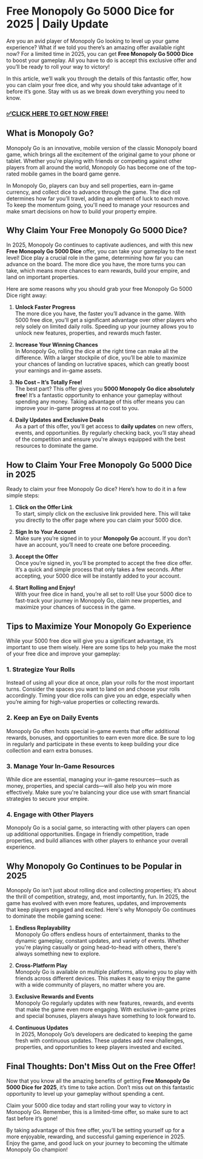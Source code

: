 # Free Monopoly Go 5000 Dice for 2025 | Daily Update

Are you an avid player of Monopoly Go looking to level up your game experience? What if we told you there’s an amazing offer available right now? For a limited time in 2025, you can get **Free Monopoly Go 5000 Dice** to boost your gameplay. All you have to do is accept this exclusive offer and you’ll be ready to roll your way to victory!

In this article, we’ll walk you through the details of this fantastic offer, how you can claim your free dice, and why you should take advantage of it before it’s gone. Stay with us as we break down everything you need to know.

### [✅CLICK HERE TO GET NOW FREE!](https://shorter.me/imQrA)

## What is Monopoly Go?

Monopoly Go is an innovative, mobile version of the classic Monopoly board game, which brings all the excitement of the original game to your phone or tablet. Whether you're playing with friends or competing against other players from all around the world, Monopoly Go has become one of the top-rated mobile games in the board game genre.

In Monopoly Go, players can buy and sell properties, earn in-game currency, and collect dice to advance through the game. The dice roll determines how far you’ll travel, adding an element of luck to each move. To keep the momentum going, you'll need to manage your resources and make smart decisions on how to build your property empire.

## Why Claim Your Free Monopoly Go 5000 Dice?

In 2025, Monopoly Go continues to captivate audiences, and with this new **Free Monopoly Go 5000 Dice** offer, you can take your gameplay to the next level! Dice play a crucial role in the game, determining how far you can advance on the board. The more dice you have, the more turns you can take, which means more chances to earn rewards, build your empire, and land on important properties.

Here are some reasons why you should grab your free Monopoly Go 5000 Dice right away:

1. **Unlock Faster Progress**  
The more dice you have, the faster you’ll advance in the game. With 5000 free dice, you'll get a significant advantage over other players who rely solely on limited daily rolls. Speeding up your journey allows you to unlock new features, properties, and rewards much faster.

2. **Increase Your Winning Chances**  
In Monopoly Go, rolling the dice at the right time can make all the difference. With a larger stockpile of dice, you’ll be able to maximize your chances of landing on lucrative spaces, which can greatly boost your earnings and in-game assets.

3. **No Cost – It’s Totally Free!**  
The best part? This offer gives you **5000 Monopoly Go dice absolutely free**! It’s a fantastic opportunity to enhance your gameplay without spending any money. Taking advantage of this offer means you can improve your in-game progress at no cost to you.

4. **Daily Updates and Exclusive Deals**  
As a part of this offer, you'll get access to **daily updates** on new offers, events, and opportunities. By regularly checking back, you’ll stay ahead of the competition and ensure you're always equipped with the best resources to dominate the game.

## How to Claim Your Free Monopoly Go 5000 Dice in 2025

Ready to claim your free Monopoly Go dice? Here’s how to do it in a few simple steps:

1. **Click on the Offer Link**  
To start, simply click on the exclusive link provided here. This will take you directly to the offer page where you can claim your 5000 dice.

2. **Sign In to Your Account**  
Make sure you’re signed in to your **Monopoly Go** account. If you don’t have an account, you’ll need to create one before proceeding.

3. **Accept the Offer**  
Once you’re signed in, you’ll be prompted to accept the free dice offer. It’s a quick and simple process that only takes a few seconds. After accepting, your 5000 dice will be instantly added to your account.

4. **Start Rolling and Enjoy!**  
With your free dice in hand, you’re all set to roll! Use your 5000 dice to fast-track your journey in Monopoly Go, claim new properties, and maximize your chances of success in the game.

## Tips to Maximize Your Monopoly Go Experience

While your 5000 free dice will give you a significant advantage, it’s important to use them wisely. Here are some tips to help you make the most of your free dice and improve your gameplay:

### 1. **Strategize Your Rolls**  
Instead of using all your dice at once, plan your rolls for the most important turns. Consider the spaces you want to land on and choose your rolls accordingly. Timing your dice rolls can give you an edge, especially when you’re aiming for high-value properties or collecting rewards.

### 2. **Keep an Eye on Daily Events**  
Monopoly Go often hosts special in-game events that offer additional rewards, bonuses, and opportunities to earn even more dice. Be sure to log in regularly and participate in these events to keep building your dice collection and earn extra bonuses.

### 3. **Manage Your In-Game Resources**  
While dice are essential, managing your in-game resources—such as money, properties, and special cards—will also help you win more effectively. Make sure you're balancing your dice use with smart financial strategies to secure your empire.

### 4. **Engage with Other Players**  
Monopoly Go is a social game, so interacting with other players can open up additional opportunities. Engage in friendly competition, trade properties, and build alliances with other players to enhance your overall experience.

## Why Monopoly Go Continues to be Popular in 2025

Monopoly Go isn’t just about rolling dice and collecting properties; it’s about the thrill of competition, strategy, and, most importantly, fun. In 2025, the game has evolved with even more features, updates, and improvements that keep players engaged and excited. Here's why Monopoly Go continues to dominate the mobile gaming scene:

1. **Endless Replayability**  
Monopoly Go offers endless hours of entertainment, thanks to the dynamic gameplay, constant updates, and variety of events. Whether you're playing casually or going head-to-head with others, there's always something new to explore.

2. **Cross-Platform Play**  
Monopoly Go is available on multiple platforms, allowing you to play with friends across different devices. This makes it easy to enjoy the game with a wide community of players, no matter where you are.

3. **Exclusive Rewards and Events**  
Monopoly Go regularly updates with new features, rewards, and events that make the game even more engaging. With exclusive in-game prizes and special bonuses, players always have something to look forward to.

4. **Continuous Updates**  
In 2025, Monopoly Go’s developers are dedicated to keeping the game fresh with continuous updates. These updates add new challenges, properties, and opportunities to keep players invested and excited.

## Final Thoughts: Don't Miss Out on the Free Offer!

Now that you know all the amazing benefits of getting **Free Monopoly Go 5000 Dice for 2025**, it’s time to take action. Don’t miss out on this fantastic opportunity to level up your gameplay without spending a cent.

Claim your 5000 dice today and start rolling your way to victory in Monopoly Go. Remember, this is a limited-time offer, so make sure to act fast before it’s gone!

By taking advantage of this free offer, you’ll be setting yourself up for a more enjoyable, rewarding, and successful gaming experience in 2025. Enjoy the game, and good luck on your journey to becoming the ultimate Monopoly Go champion!

